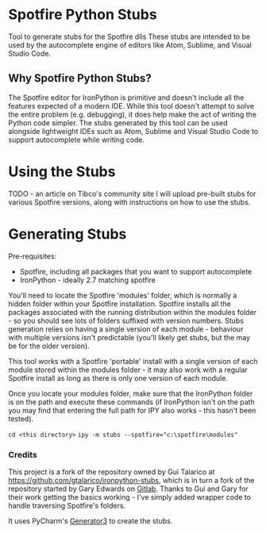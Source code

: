 # Spotfire Python Stubs

Tool to generate stubs for the Spotfire dlls
These stubs are intended to be used by the autocomplete engine of editors like Atom, Sublime, and Visual Studio Code.

## Why Spotfire Python Stubs?

The Spotfire editor for IronPython is primitive and doesn't include all the features expected of a modern IDE. While this
tool doesn't attempt to solve the entire problem (e.g. debugging), it does help make the act of writing the Python code simpler.
The stubs generated by this tool can be used alongside lightweight IDEs such as Atom, Sublime and Visual Studio Code to
support autocomplete while writing code.

# Using the Stubs

TODO - an article on Tibco's community site
I will upload pre-built stubs for various Spotfire versions, along with instructions on how to use the stubs.

# Generating Stubs

Pre-requisites:
* Spotfire, including all packages that you want to support autocomplete
* IronPython - ideally 2.7 matching spotfire

You'll need to locate the Spotfire 'modules' folder, which is normally a hidden folder within your Spotfire installation.
Spotfire installs all the packages associated with the running distribution within the modules folder - so you should see lots
of folders suffixed with version numbers. Stubs generation relies on having a single version of each module - behaviour with multiple versions
isn't predictable (you'll likely get stubs, but the may be for the older version).

This tool works with a Spotfire 'portable' install with a single version of each module stored within the modules folder - it may
also work with a regular Spotfire install as long as there is only one version of each module.

Once you locate your modules folder, make sure that the IronPython folder is on the path and execute these commands (if IronPython isn't on the path
you may find that entering the full path for IPY also works - this hasn't been tested).

`cd <this directory>`
`ipy -m stubs --spotfire="c:\spotfire\modules"`

### Credits
This project is a fork of the repository owned by Gui Talarico at https://github.com/gtalarico/ironpython-stubs, which is in turn a fork of
the repository started by Gary Edwards on [Gitlab](https://gitlab.com/reje/revit-python-stubs).
Thanks to Gui and Gary for their work getting the basics working - I've simply added wrapper code to handle traversing Spotfire's folders.

It uses PyCharm's [Generator3](https://github.com/JetBrains/intellij-community/blob/master/python/helpers/generator3.py)
to create the stubs.
